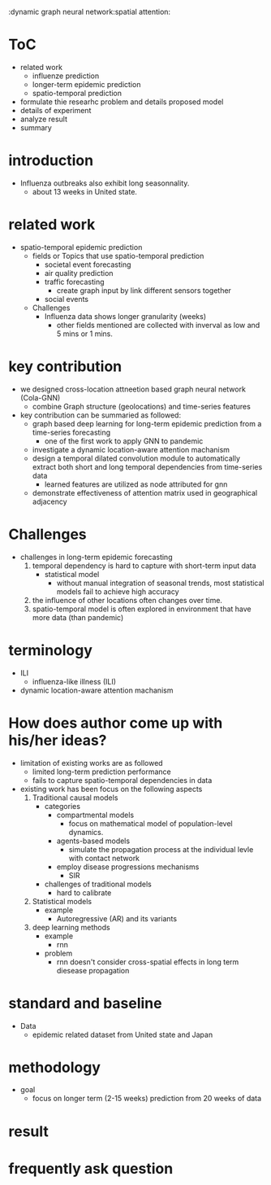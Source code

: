 :dynamic graph neural network:spatial attention:

# ToC
* related work
    * influenze prediction
    * longer-term epidemic prediction
    * spatio-temporal prediction
* formulate thie researhc problem and details proposed model 
* details of experiment 
* analyze result
* summary
# introduction
* Influenza outbreaks also exhibit long seasonnality.
    * about 13 weeks in United state.
# related work
* spatio-temporal epidemic prediction
    * fields or Topics that use spatio-temporal prediction
        * societal event forecasting
        * air quality prediction
        * traffic forecasting
            * create graph input by link different sensors together 
        * social events
    * Challenges
        * Influenza data shows longer granularity (weeks) 
            * other fields mentioned are collected with inverval as low and 5 mins or 1 mins.
# key contribution
* we designed cross-location attneetion based graph neural network (Cola-GNN)
    * combine Graph structure (geolocations) and time-series features
* key contribution can be summaried as followed:
    * graph based deep learning for long-term epidemic prediction from a time-series forecasting
        * one of the first work to apply GNN to pandemic
    * investigate a dynamic location-aware attention machanism 
    * design a temporal dilated convolution module to automatically extract both short and long temporal dependencies from time-series data
        * learned features are utilized as node attributed for gnn
    * demonstrate effectiveness of attention matrix used in geographical adjacency
# Challenges
* challenges in long-term epidemic forecasting
    1.  temporal dependency is hard to capture with short-term input data
        * statistical model
            * without manual integration of seasonal trends, most statistical models fail to achieve high accuracy
    2. the influence of other locations often changes over time.  
    3. spatio-temporal model is often explored in environment that have more data (than pandemic)
# terminology
* ILI
    * influenza-like illness (ILI)
* dynamic location-aware attention machanism
# How does author come up with his/her ideas?
* limitation of existing works are as followed
    * limited long-term prediction performance
    * fails to capture spatio-temporal dependencies in data
* existing work has been focus on the following aspects
    1. Traditional causal models
        * categories 
            * compartmental models 
                * focus on mathematical model of population-level dynamics.
            * agents-based models
                * simulate the propagation process at the individual levle with contact network
            * employ disease progressions mechanisms 
                * SIR
        * challenges of traditional models
            * hard to calibrate
    2. Statistical models 
        * example
            * Autoregressive (AR) and its variants
    3. deep learning methods 
        * example 
            * rnn
        * problem
            * rnn doesn't consider cross-spatial effects in long term diesease propagation
# standard and baseline
* Data
    * epidemic related dataset from United state and Japan
# methodology
* goal
    * focus on longer term (2-15 weeks) prediction from 20 weeks of data
# result
# frequently ask question 

